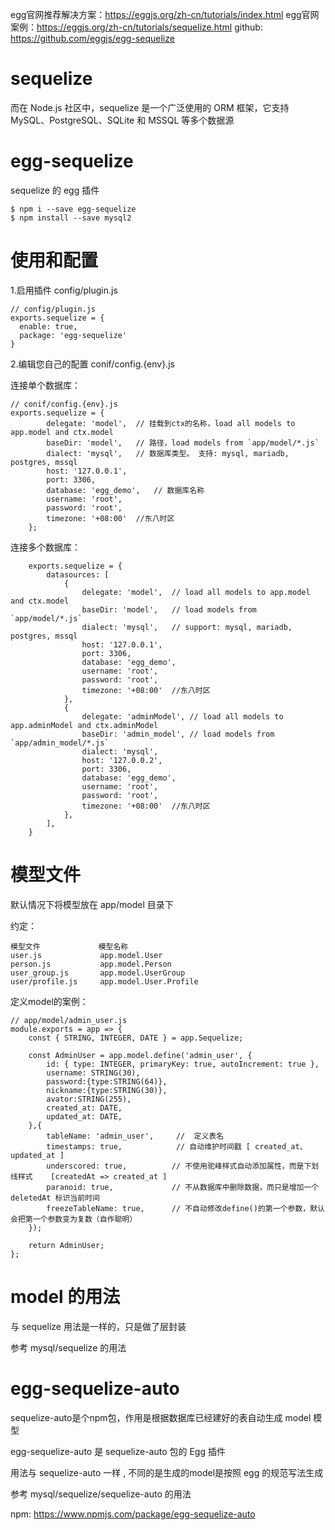 
egg官网推荐解决方案：https://eggjs.org/zh-cn/tutorials/index.html
egg官网案例：https://eggjs.org/zh-cn/tutorials/sequelize.html
github: https://github.com/eggjs/egg-sequelize



# sequelize

而在 Node.js 社区中，sequelize 是一个广泛使用的 ORM 框架，它支持 MySQL、PostgreSQL、SQLite 和 MSSQL 等多个数据源


# egg-sequelize

sequelize 的 egg 插件

```
$ npm i --save egg-sequelize
$ npm install --save mysql2
```

# 使用和配置

1.启用插件 config/plugin.js

```
// config/plugin.js
exports.sequelize = {
  enable: true,
  package: 'egg-sequelize'
}

```

2.编辑您自己的配置 conif/config.{env}.js

连接单个数据库：
```
// conif/config.{env}.js
exports.sequelize = {
		delegate: 'model',  // 挂载到ctx的名称，load all models to app.model and ctx.model
		baseDir: 'model',   // 路径，load models from `app/model/*.js`
		dialect: 'mysql',   // 数据库类型。 支持: mysql, mariadb, postgres, mssql
		host: '127.0.0.1',
		port: 3306,
		database: 'egg_demo',	// 数据库名称
		username: 'root',
		password: 'root',
		timezone: '+08:00'  //东八时区
	};
```

连接多个数据库：

```
	exports.sequelize = {
		datasources: [
			{
				delegate: 'model',  // load all models to app.model and ctx.model
				baseDir: 'model',   // load models from `app/model/*.js`
				dialect: 'mysql',   // support: mysql, mariadb, postgres, mssql
				host: '127.0.0.1',
				port: 3306,
				database: 'egg_demo',
				username: 'root',
				password: 'root',
				timezone: '+08:00'  //东八时区
			},
			{
				delegate: 'adminModel', // load all models to app.adminModel and ctx.adminModel
				baseDir: 'admin_model', // load models from `app/admin_model/*.js`
				dialect: 'mysql',
				host: '127.0.0.2',
				port: 3306,
				database: 'egg_demo',
				username: 'root',
				password: 'root',
				timezone: '+08:00'  //东八时区
			},
		],
	}
```


# 模型文件

默认情况下将模型放在 app/model 目录下

约定：

```
模型文件	         模型名称
user.js	            app.model.User
person.js	        app.model.Person
user_group.js	    app.model.UserGroup
user/profile.js	    app.model.User.Profile
```

定义model的案例：

```
// app/model/admin_user.js
module.exports = app => {
	const { STRING, INTEGER, DATE } = app.Sequelize;
	
	const AdminUser = app.model.define('admin_user', {
		id: { type: INTEGER, primaryKey: true, autoIncrement: true },
		username: STRING(30),
		password:{type:STRING(64)},
		nickname:{type:STRING(30)},
		avator:STRING(255),
		created_at: DATE,
		updated_at: DATE,
	},{
		tableName: 'admin_user',     //  定义表名
		timestamps: true,            // 自动维护时间戳 [ created_at、updated_at ]
		underscored: true,          // 不使用驼峰样式自动添加属性，而是下划线样式    [createdAt => created_at ]
		paranoid: true,             // 不从数据库中删除数据，而只是增加一个 deletedAt 标识当前时间
		freezeTableName: true,      // 不自动修改define()的第一个参数，默认会把第一个参数变为复数（自作聪明）
	});
	
	return AdminUser;
};
```


# model 的用法

与 sequelize 用法是一样的，只是做了层封装

参考 mysql/sequelize 的用法



# egg-sequelize-auto

sequelize-auto是个npm包，作用是根据数据库已经建好的表自动生成 model 模型

egg-sequelize-auto 是 sequelize-auto 包的 Egg 插件

用法与 sequelize-auto 一样 , 不同的是生成的model是按照 egg 的规范写法生成

参考 mysql/sequelize/sequelize-auto 的用法

npm: https://www.npmjs.com/package/egg-sequelize-auto